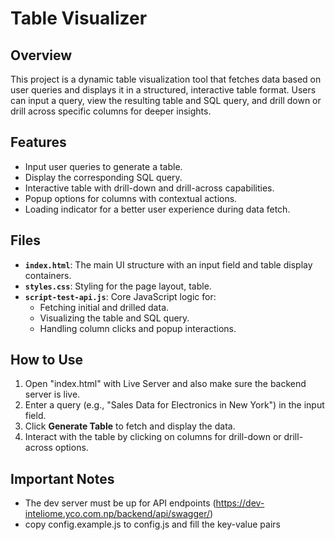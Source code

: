 # Table Visualizer

## Overview

This project is a dynamic table visualization tool that fetches data based on user queries and displays it in a structured, interactive table format. Users can input a query, view the resulting table and SQL query, and drill down or drill across specific columns for deeper insights.

## Features

- Input user queries to generate a table.
- Display the corresponding SQL query.
- Interactive table with drill-down and drill-across capabilities.
- Popup options for columns with contextual actions.
- Loading indicator for a better user experience during data fetch.

## Files

- **`index.html`**: The main UI structure with an input field and table display containers.
- **`styles.css`**: Styling for the page layout, table.
- **`script-test-api.js`**: Core JavaScript logic for:
  - Fetching initial and drilled data.
  - Visualizing the table and SQL query.
  - Handling column clicks and popup interactions.

## How to Use

1. Open "index.html" with Live Server and also make sure the backend server is live.
2. Enter a query (e.g., "Sales Data for Electronics in New York") in the input field.
3. Click **Generate Table** to fetch and display the data.
4. Interact with the table by clicking on columns for drill-down or drill-across options.

## Important Notes

- The dev server must be up for API endpoints (https://dev-inteliome.yco.com.np/backend/api/swagger/)
- copy config.example.js to config.js and fill the key-value pairs
